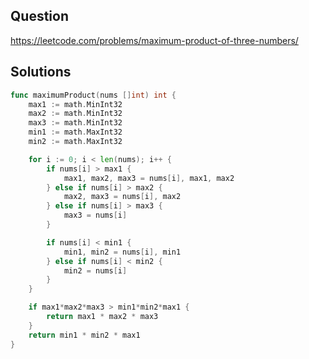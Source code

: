 ## Question

https://leetcode.com/problems/maximum-product-of-three-numbers/

## Solutions

```go
func maximumProduct(nums []int) int {
	max1 := math.MinInt32
	max2 := math.MinInt32
	max3 := math.MinInt32
	min1 := math.MaxInt32
	min2 := math.MaxInt32

	for i := 0; i < len(nums); i++ {
		if nums[i] > max1 {
			max1, max2, max3 = nums[i], max1, max2
		} else if nums[i] > max2 {
			max2, max3 = nums[i], max2
		} else if nums[i] > max3 {
			max3 = nums[i]
		}

		if nums[i] < min1 {
			min1, min2 = nums[i], min1
		} else if nums[i] < min2 {
			min2 = nums[i]
		}
	}

	if max1*max2*max3 > min1*min2*max1 {
		return max1 * max2 * max3
	}
	return min1 * min2 * max1
}
```
